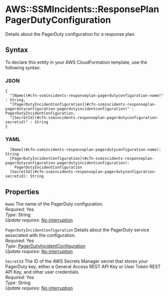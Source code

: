 # AWS::SSMIncidents::ResponsePlan PagerDutyConfiguration<a name="aws-properties-ssmincidents-responseplan-pagerdutyconfiguration"></a>

Details about the PagerDuty configuration for a response plan\.

## Syntax<a name="aws-properties-ssmincidents-responseplan-pagerdutyconfiguration-syntax"></a>

To declare this entity in your AWS CloudFormation template, use the following syntax:

### JSON<a name="aws-properties-ssmincidents-responseplan-pagerdutyconfiguration-syntax.json"></a>

```
{
  "[Name](#cfn-ssmincidents-responseplan-pagerdutyconfiguration-name)" : String,
  "[PagerDutyIncidentConfiguration](#cfn-ssmincidents-responseplan-pagerdutyconfiguration-pagerdutyincidentconfiguration)" : PagerDutyIncidentConfiguration,
  "[SecretId](#cfn-ssmincidents-responseplan-pagerdutyconfiguration-secretid)" : String
}
```

### YAML<a name="aws-properties-ssmincidents-responseplan-pagerdutyconfiguration-syntax.yaml"></a>

```
  [Name](#cfn-ssmincidents-responseplan-pagerdutyconfiguration-name): String
  [PagerDutyIncidentConfiguration](#cfn-ssmincidents-responseplan-pagerdutyconfiguration-pagerdutyincidentconfiguration):
    PagerDutyIncidentConfiguration
  [SecretId](#cfn-ssmincidents-responseplan-pagerdutyconfiguration-secretid): String
```

## Properties<a name="aws-properties-ssmincidents-responseplan-pagerdutyconfiguration-properties"></a>

`Name` <a name="cfn-ssmincidents-responseplan-pagerdutyconfiguration-name"></a>
The name of the PagerDuty configuration\.  
_Required_: Yes  
_Type_: String  
_Update requires_: [No interruption](https://docs.aws.amazon.com/AWSCloudFormation/latest/UserGuide/using-cfn-updating-stacks-update-behaviors.html#update-no-interrupt)

`PagerDutyIncidentConfiguration` <a name="cfn-ssmincidents-responseplan-pagerdutyconfiguration-pagerdutyincidentconfiguration"></a>
Details about the PagerDuty service associated with the configuration\.  
_Required_: Yes  
_Type_: [PagerDutyIncidentConfiguration](aws-properties-ssmincidents-responseplan-pagerdutyincidentconfiguration.md)  
_Update requires_: [No interruption](https://docs.aws.amazon.com/AWSCloudFormation/latest/UserGuide/using-cfn-updating-stacks-update-behaviors.html#update-no-interrupt)

`SecretId` <a name="cfn-ssmincidents-responseplan-pagerdutyconfiguration-secretid"></a>
The ID of the AWS Secrets Manager secret that stores your PagerDuty key, either a General Access REST API Key or User Token REST API Key, and other user credentials\.  
_Required_: Yes  
_Type_: String  
_Update requires_: [No interruption](https://docs.aws.amazon.com/AWSCloudFormation/latest/UserGuide/using-cfn-updating-stacks-update-behaviors.html#update-no-interrupt)
